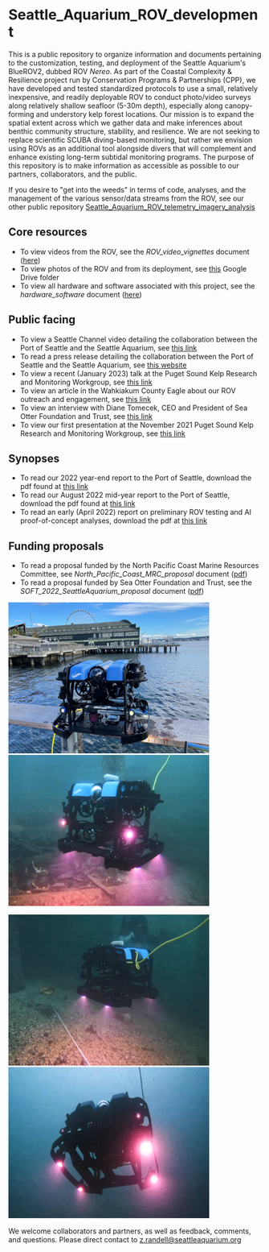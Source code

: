 # Seattle_Aquarium_ROV_development
This is a public repository to organize information and documents pertaining to the customization, testing, and deployment of the Seattle Aquarium's BlueROV2, dubbed ROV *Nereo*. As part of the Coastal Complexity & Resilience project run by Conservation Programs & Partnerships (CPP), we have developed and tested standardized protocols to use a small, relatively inexpensive, and readily deployable ROV to conduct photo/video surveys along relatively shallow seafloor (5-30m depth), especially along canopy-forming and understory kelp forest locations. Our mission is to expand the spatial extent across which we gather data and make inferences about benthic community structure, stability, and resilience. We are not seeking to replace scientific SCUBA diving-based monitoring, but rather we envision using ROVs as an additional tool alongside divers that will complement and enhance existing long-term subtidal monitoring programs. The purpose of this repository is to make information as accessible as possible to our partners, collaborators, and the public. 

If you desire to "get into the weeds" in terms of code, analyses, and the management of the various sensor/data streams from the ROV, see our other public repository [Seattle_Aquarium_ROV_telemetry_imagery_analysis](https://github.com/zhrandell/Seattle_Aquarium_ROV_telemetry_imagery_analysis)

## Core resources 
* To view videos from the ROV, see the _ROV_video_vignettes_ document ([here](https://github.com/zhrandell/Seattle_Aquarium_ROV_development/blob/main/ROV_videos.md))
* To view photos of the ROV and from its deployment, see [this](https://drive.google.com/drive/folders/1f--MS3UWWd0GPid-CwgvD2KQ-q4D7zgT?usp=sharing) Google Drive folder
* To view all hardware and software associated with this project, see the _hardware_software_ document ([here](https://github.com/zhrandell/Seattle_Aquarium_ROV_development/blob/main/documents/hardware_software.md))

## Public facing
* To view a Seattle Channel video detailing the collaboration between the Port of Seattle and the Seattle Aquarium, see [this link](https://www.youtube.com/watch?app=desktop&v=WdsnsdwxIYs)
* To read a press release detailing the collaboration between the Port of Seattle and the Seattle Aquarium, see [this website](https://www.portseattle.org/news/port-seattle-and-seattle-aquarium-collaborate-restore-kelp-forests-elliott-bay)
* To view a recent (January 2023) talk at the Puget Sound Kelp Research and Monitoring Workgroup, see [this link](https://www.youtube.com/watch?v=weyHmOVaXjk&t=5935s)
* To view an article in the Wahkiakum County Eagle about our ROV outreach and engagement, see [this link](https://www.waheagle.com/story/2022/12/08/wahkiakum-people/seattle-aquarium-gives-career-talk-and-demo-at-town-pool/21681.html)
* To view an interview with Diane Tomecek, CEO and President of Sea Otter Foundation and Trust, see [this link](https://www.youtube.com/watch?v=KDEc3Q2V5XQ)
* To view our first presentation at the November 2021 Puget Sound Kelp Research and Monitoring Workgroup, see [this link](https://www.youtube.com/watch?v=q3xT6H-Ufks&t=1702s)

## Synopses
* To read our 2022 year-end report to the Port of Seattle, download the pdf found at [this link](https://drive.google.com/file/d/1HJUBRQQiuhMxuoTgmrHuluVSnRD-cZ3M/view?usp=share_link)
* To read our August 2022 mid-year report to the Port of Seattle, download the pdf found at [this link](https://drive.google.com/file/d/1TKmW6_uTrDJhU3D5V1hLlYneD5uOjDOW/view?usp=share_link)
* To read an early (April 2022) report on preliminary ROV testing and AI proof-of-concept analyses, download the pdf at [this link](https://drive.google.com/file/d/1WJlOQx8s-SBERnd90mW8A6-63SzD9MGU/view?usp=share_link)

## Funding proposals
* To read a proposal funded by the North Pacific Coast Marine Resources Committee, see _North_Pacific_Coast_MRC_proposal_ document ([pdf](https://github.com/zhrandell/Seattle_Aquarium_ROV_development/blob/main/documents/North_Pacific_Coast_MRC_proposal/ROV_pilotStudy_NPC-MRC_proposal%2021-23.pdf)) 
* To read a proposal funded by Sea Otter Foundation and Trust, see the _SOFT_2022_SeattleAquarium_proposal_ document ([pdf](https://github.com/zhrandell/Seattle_Aquarium_ROV_development/blob/main/documents/SOFT_2022_SeattleAquarium_proposal.pdf))

<p float="center">
  <img src="photos/Nereo_backdrop.jpg" width="400" height="300" />
  <img src="photos/Nereo_4.png" width="400" height="300" />
 </p>
 
 
 <p float="center">
  <img src="photos/Nereo_14.png" width="400" height="300" />
  <img src="photos/Nereo_18.png" width="400" height="300"/> 
</p>


We welcome collaborators and partners, as well as feedback, comments, and questions. Please direct contact to z.randell@seattleaquarium.org
